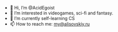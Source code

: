 - 👋 Hi, I’m @AcidEgoist
- 👀 I’m interested in videogames, sci-fi and fantasy.
- 🌱 I’m currently self-learning CS
- 📫 How to reach me: my@alisovskiy.ru

<!---
AcidEgoist/AcidEgoist is a ✨ special ✨ repository because its `README.md` (this file) appears on your GitHub profile.
You can click the Preview link to take a look at your changes.
--->

